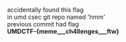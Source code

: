 accidentally found this flag   
in umd csec git repo named 'hmm'   
previous commit had flag    
**UMDCTF-{meme___ch4llenges___ftw}**
